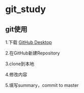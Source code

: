 # git_study
## git使用
1.下载 [GitHub Desktop](https://desktop.github.com/)

2.在GitHub新建Repository

3.clone到本地

4.修改内容

5.填写summary，commit to master